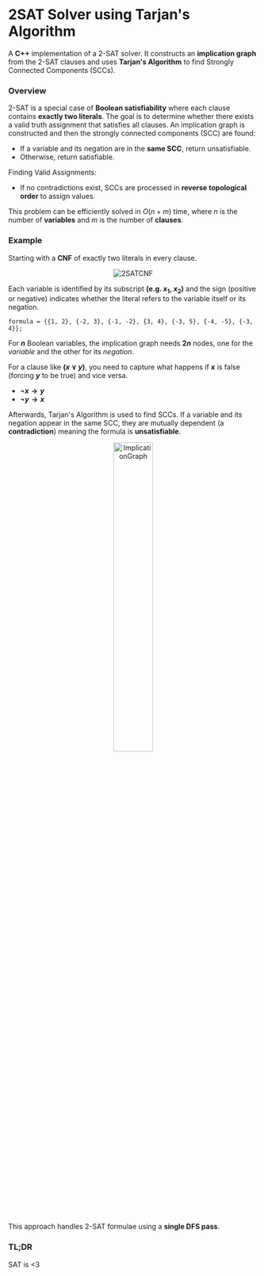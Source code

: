 # 2SAT Solver using Tarjan's Algorithm
A **C++** implementation of a 2-SAT solver. It constructs an **implication graph** from the 2-SAT clauses and uses **Tarjan's Algorithm** to find Strongly Connected Components (SCCs).

### Overview
2-SAT is a special case of **Boolean satisfiability** where each clause contains **exactly two literals**. The goal is to determine whether there exists a valid truth assignment that satisfies all clauses. An implication graph is constructed and then the strongly connected components (SCC) are found:
+ If a variable and its negation are in the **same SCC**, return unsatisfiable.
+ Otherwise, return satisfiable.

Finding Valid Assignments:
+ If no contradictions exist, SCCs are processed in **reverse topological order** to assign values.
  
This problem can be efficiently solved in $`O(n + m)`$ time, where $n$ is the number of **variables** and $m$ is the number of **clauses**.

### Example
Starting with a **CNF** of exactly two literals in every clause.
<p align="center">
   <img src="https://github.com/user-attachments/assets/d2c43dab-dcb3-42d2-8e6c-4a14fa5af6ca" alt="2SATCNF">

Each variable is identified by its subscript **(e.g. $`x_1`$, $`x_2`$)** and the sign (positive or negative) indicates whether the literal refers to the variable itself or its negation.
```
formula = {{1, 2}, {-2, 3}, {-1, -2}, {3, 4}, {-3, 5}, {-4, -5}, {-3, 4}};
```
For **$n$** Boolean variables, the implication graph needs **$2n$** nodes, one for the *variable* and the other for its *negation*. 

For a clause like **$\left( x \lor y \right)$**, you need to capture what happens if **$x$** is false (forcing **$y$** to be true) and vice versa.
+ **$\neg x \to y$**
+ **$\neg y \to x$**

Afterwards, Tarjan's Algorithm is used to find SCCs. If a variable and its negation appear in the same SCC, they are mutually dependent (a **contradiction**) meaning the formula is **unsatisfiable**.

<p align="center">
   <img src="https://github.com/user-attachments/assets/c7b7d7c0-2884-4369-ac5a-49132461d8a6" alt="ImplicationGraph" width=40%>
 </p>
 
 This approach handles 2-SAT formulae using a **single DFS pass**.
 
 ### TL;DR
 SAT is <3
